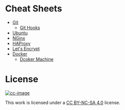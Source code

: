# Cheat Sheets

- [Git](git.md)
  - [Git Hooks](git-hook.md)
- [Ubuntu](ubuntu.md)
- [NGinx](nginx.md)
- [HAProxy](haproxy.md)
- [Let's Encrypt](letsencrypt.md)
- [Docker](docker.md)
  - [Dcoker Machine](docker-machine.md)

# License

[![cc-image]][cc-url]

This work is licensed under a [CC BY-NC-SA 4.0][cc-url] license.

[cc-image]: https://i.creativecommons.org/l/by-nc-sa/4.0/80x15.png
[cc-url]: https://creativecommons.org/licenses/by-nc-sa/4.0/
